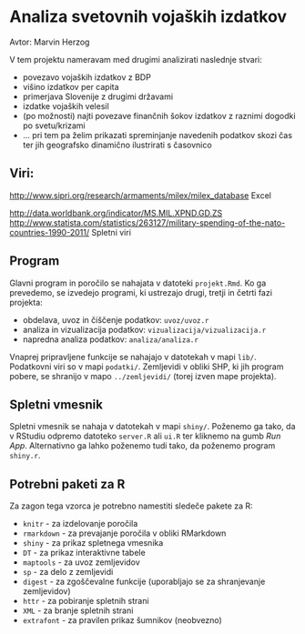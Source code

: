 # Analiza svetovnih vojaških izdatkov
Avtor: Marvin Herzog

V tem projektu nameravam med drugimi analizirati naslednje stvari:
* povezavo vojaških izdatkov z BDP
* višino izdatkov per capita
* primerjava Slovenije z drugimi državami
* izdatke vojaških velesil
* (po možnosti) najti povezave finančnih šokov izdatkov z raznimi dogodki po svetu/krizami
* ...
pri tem pa želim prikazati spreminjanje navedenih podatkov skozi čas ter jih geografsko dinamično ilustrirati s časovnico



## Viri:
http://www.sipri.org/research/armaments/milex/milex_database
  Excel
  
http://data.worldbank.org/indicator/MS.MIL.XPND.GD.ZS
http://www.statista.com/statistics/263127/military-spending-of-the-nato-countries-1990-2011/
  Spletni viri



## Program

Glavni program in poročilo se nahajata v datoteki `projekt.Rmd`. Ko ga prevedemo,
se izvedejo programi, ki ustrezajo drugi, tretji in četrti fazi projekta:

* obdelava, uvoz in čiščenje podatkov: `uvoz/uvoz.r`
* analiza in vizualizacija podatkov: `vizualizacija/vizualizacija.r`
* napredna analiza podatkov: `analiza/analiza.r`

Vnaprej pripravljene funkcije se nahajajo v datotekah v mapi `lib/`. Podatkovni
viri so v mapi `podatki/`. Zemljevidi v obliki SHP, ki jih program pobere, se
shranijo v mapo `../zemljevidi/` (torej izven mape projekta).

## Spletni vmesnik

Spletni vmesnik se nahaja v datotekah v mapi `shiny/`. Poženemo ga tako, da v
RStudiu odpremo datoteko `server.R` ali `ui.R` ter kliknemo na gumb *Run App*.
Alternativno ga lahko poženemo tudi tako, da poženemo program `shiny.r`.

## Potrebni paketi za R

Za zagon tega vzorca je potrebno namestiti sledeče pakete za R:

* `knitr` - za izdelovanje poročila
* `rmarkdown` - za prevajanje poročila v obliki RMarkdown
* `shiny` - za prikaz spletnega vmesnika
* `DT` - za prikaz interaktivne tabele
* `maptools` - za uvoz zemljevidov
* `sp` - za delo z zemljevidi
* `digest` - za zgoščevalne funkcije (uporabljajo se za shranjevanje zemljevidov)
* `httr` - za pobiranje spletnih strani
* `XML` - za branje spletnih strani
* `extrafont` - za pravilen prikaz šumnikov (neobvezno)
